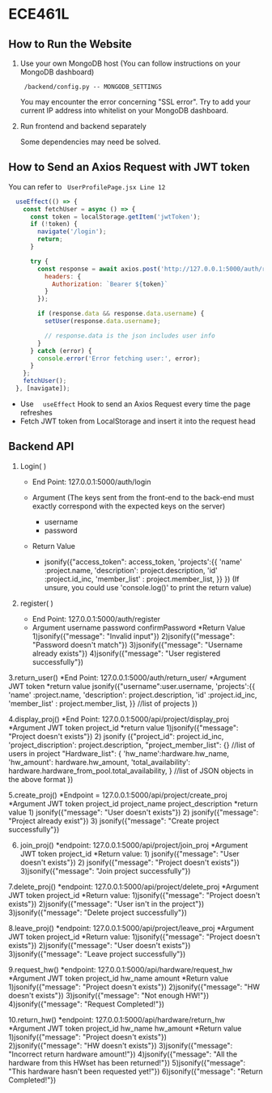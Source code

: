 # ECE461L

## How to Run the Website

1. Use your own MongoDB host (You can follow instructions on your MongoDB dashboard)

   ` /backend/config.py -- MONGODB_SETTINGS`

   You may encounter the error concerning "SSL error". Try to add your current IP address into whitelist on your MongoDB dashboard.

2. Run frontend and backend separately

   Some dependencies may need be solved.

## How to Send an Axios Request with JWT token

You can refer to ` UserProfilePage.jsx Line 12`

```jsx
  useEffect(() => {
    const fetchUser = async () => {
      const token = localStorage.getItem('jwtToken');
      if (!token) {
        navigate('/login');
        return;
      }

      try {
        const response = await axios.post('http://127.0.0.1:5000/auth/return_user/', {}, {
          headers: {
            Authorization: `Bearer ${token}`
          }
        });

        if (response.data && response.data.username) {
          setUser(response.data.username);

          // response.data is the json includes user info
        }
      } catch (error) {
        console.error('Error fetching user:', error);
      }
    };
    fetchUser();
  }, [navigate]);
```

* Use  `  useEffect` Hook to send an Axios Request every time the page refreshes
* Fetch JWT token from LocalStorage and insert it into the request head

## Backend API 

1. Login( )

   * End Point: 127.0.0.1:5000/auth/login

   * Argument (The keys sent from the front-end to the back-end must exactly correspond with the expected keys on the server)

     * username
     * password

   * Return Value

     * jsonify({"access_token": access_token,
                'projects':{{
                               'name' :project.name,
                               'description': project.description,
                               'id' :project.id_inc,
                               'member_list' : project.member_list,
            }}
       })
       (If unsure, you could use 'console.log()' to print the return value)

2. register( )
   * End Point: 127.0.0.1:5000/auth/register
   * Argument
           username
           password
           confirmPassword
     *Return Value
        1)jsonify({"message": "Invalid input"})
        2)jsonify({"message": "Password doesn't match"})
        3)jsonify({"message": "Username already exists"})
        4)jsonify({"message": "User registered successfully"})

3.return_user()
   *End Point: 127.0.0.1:5000/auth/return_user/
   *Argument
      JWT token
   *return value
         jsonify({"username":user.username,
                  'projects':{{
                               'name' :project.name,
                               'description': project.description,
                               'id' :project.id_inc,
                               'member_list' : project.member_list,
            }}
            //list of projects
         })

4.display_proj()
   *End Point: 127.0.0.1:5000/api/project/display_proj
   *Argument
      JWT token
      project_id
   *return value
      1)jsonify({"message": "Project doesn't exists"})
      2) 
      jsonify ({"project_id": project.id_inc, 
               'project_discription': project.description,
               "project_member_list": {} //list of users in  project
               "Hardware_list": {
                   'hw_name':hardware.hw_name,
                   'hw_amount': hardware.hw_amount,
                   'total_availability': hardware.hardware_from_pool.total_availability,
               }
            //list of JSON objects in the above format
      })

5.create_proj()
   *Endpoint = 127.0.0.1:5000/api/project/create_proj
   *Argument
      JWT token
      project_id
      project_name
      project_description
   *return value
      1)  jsonify({"message": "User doesn't exists"})
      2) jsonify({"message": "Project already exist"})
      3) jsonify({"message": "Create project successfully"})

6. join_proj()
      *endpoint: 127.0.0.1:5000/api/project/join_proj
      *Argument
         JWT token
         project_id
      *Return value:
         1) jsonify({"message": "User doesn't exists"})
         2) jsonify({"message": "Project doesn't exists"})
         3)jsonify({"message": "Join project successfully"})

7.delete_proj()
   *endpoint: 127.0.0.1:5000/api/project/delete_proj
   *Argument
      JWT token
      project_id
   *Return value:
      1)jsonify({"message": "Project doesn't exists"})
      2)jsonify({"message": "User isn't in the project"})
      3)jsonify({"message": "Delete project successfully"})

8.leave_proj()
   *endpoint: 127.0.0.1:5000/api/project/leave_proj
   *Argument
      JWT token
      project_id
   *Return value:
      1)jsonify({"message": "Project doesn't exists"})
      2)jsonify({"message": "User doesn't exists"})
      3)jsonify({"message": "Leave project successfully"})

9.request_hw()
   *endpoint: 127.0.0.1:5000/api/hardware/request_hw
   *Argument
      JWT token
      project_id
      hw_name
      amount
   *Return value
      1)jsonify({"message": "Project doesn't exists"})
      2)jsonify({"message": "HW doesn't exists"})
      3)jsonify({"message": "Not enough HW!"})
      4)jsonify({"message": "Request Completed!"})

10.return_hw()
   *endpoint: 127.0.0.1:5000/api/hardware/return_hw
   *Argument
      JWT token
      project_id
      hw_name
      hw_amount
   *Return value
        1)jsonify({"message": "Project doesn't exists"})    
        2)jsonify({"message": "HW doesn't exists"})
        3)jsonify({"message": "Incorrect return hardware amount!"})
        4)jsonify({"message": "All the hardware from this HWset has been returned!"})
        5)jsonify({"message": "This hardware hasn't been requested yet!"})
        6)jsonify({"message": "Return Completed!"})
   
   
